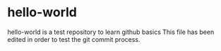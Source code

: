 # hello-world
hello-world is a test repository to learn github basics
This file has been edited in order to test the git commit process.
